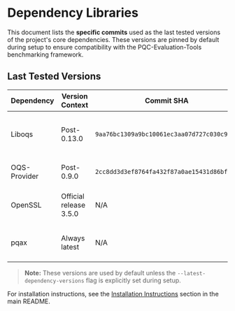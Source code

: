 # Dependency Libraries

This document lists the **specific commits** used as the last tested versions of the project's core dependencies. These versions are pinned by default during setup to ensure compatibility with the PQC-Evaluation-Tools benchmarking framework.

## Last Tested Versions

| **Dependency** | **Version Context**    | **Commit SHA**                             | **Notes**                                      |
|----------------|------------------------|--------------------------------------------|------------------------------------------------|
| Liboqs         | Post-0.13.0            | `9aa76bc1309a9bc10061ec3aa07d727c030c9a86` | Commit after 0.13.0 release, before 0.14.0     |
| OQS-Provider   | Post-0.9.0             | `2cc8dd3d3ef8764fa432f87a0ae15431d86bfa90` | Commit after 0.9.0 release                     |
| OpenSSL        | Official release 3.5.0 | N/A                                        | Downloaded as a fixed release tarball          |
| pqax           | Always latest          | N/A                                        | Pulled from latest main branch at install time |

> **Note:** These versions are used by default unless the `--latest-dependency-versions` flag is explicitly set during setup.

For installation instructions, see the [Installation Instructions](../README.md#installation-instructions) section in the main README.